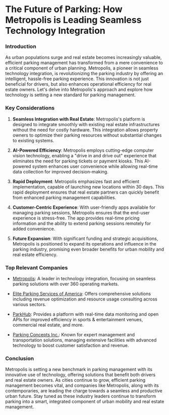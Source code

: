 # The Future of Parking: How Metropolis is Leading Seamless Technology Integration

### Introduction

As urban populations surge and real estate becomes increasingly valuable, efficient parking management has transformed from a mere convenience to a critical component of urban planning. Metropolis, a pioneer in seamless technology integration, is revolutionizing the parking industry by offering an intelligent, hassle-free parking experience. This innovation is not just beneficial for drivers, but also enhances operational efficiency for real estate owners. Let's delve into Metropolis's approach and explore how technology is setting a new standard for parking management.

### Key Considerations

1. **Seamless Integration with Real Estate**: Metropolis's platform is designed to integrate smoothly with existing real estate infrastructures without the need for costly hardware. This integration allows property owners to optimize their parking resources without substantial changes to existing systems.

2. **AI-Powered Efficiency**: Metropolis employs cutting-edge computer vision technology, enabling a "drive in and drive out" experience that eliminates the need for parking tickets or payment kiosks. This AI-powered system enhances user convenience while allowing real-time data collection for improved decision-making.

3. **Rapid Deployment**: Metropolis emphasizes fast and efficient implementation, capable of launching new locations within 30 days. This rapid deployment ensures that real estate partners can quickly benefit from enhanced parking management capabilities.

4. **Customer-Centric Experience**: With user-friendly apps available for managing parking sessions, Metropolis ensures that the end-user experience is stress-free. The app provides real-time pricing information and the ability to extend parking sessions remotely for added convenience.

5. **Future Expansion**: With significant funding and strategic acquisitions, Metropolis is positioned to expand its operations and influence in the parking industry, promising even broader benefits for urban mobility and real estate efficiency.

### Top Relevant Companies

- [Metropolis](/dir/metropolis): A leader in technology integration, focusing on seamless parking solutions with over 360 operating markets.
  
- [Elite Parking Services of America](/dir/elite_parking_services_of_america): Offers comprehensive solutions including revenue optimization and resource usage consulting across various sectors.
  
- [ParkHub](/dir/parkhub): Provides a platform with real-time data monitoring and open APIs for improved efficiency in sports & entertainment venues, commercial real estate, and more.
  
- [Parking Concepts Inc.](/dir/parking_concepts_inc): Known for expert management and transportation solutions, managing extensive facilities with advanced technology to boost customer satisfaction and revenue.

### Conclusion

Metropolis is setting a new benchmark in parking management with its innovative use of technology, offering solutions that benefit both drivers and real estate owners. As cities continue to grow, efficient parking management becomes vital, and companies like Metropolis, along with its contemporaries, are leading the charge towards a seamless and productive urban future. Stay tuned as these industry leaders continue to transform parking into a smart, integrated component of urban mobility and real estate management.